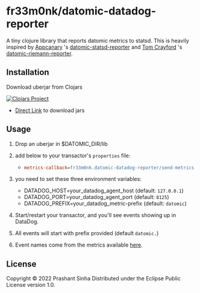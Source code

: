 # fr33m0nk/datomic-datadog-reporter

A tiny clojure library that reports datomic metrics to statsd. This is heavily inspired by [Appcanary](https://github.com/appcanary) 's [datomic-statsd-reporter](https://github.com/appcanary/datomic-statsd-reporter) and [Tom Crayford](https://github.com/tcrayford) 's [datomic-riemann-reporter](https://github.com/yeller/datomic-riemann-reporter/).

## Installation

Download uberjar from Clojars

[![Clojars Project](https://img.shields.io/clojars/v/net.clojars.fr33m0nk/datomic-datadog-reporter.svg)](https://clojars.org/net.clojars.fr33m0nk/datomic-datadog-reporter)

- [Direct Link](https://repo.clojars.org/net/clojars/fr33m0nk/datomic-datadog-reporter) to download jars

## Usage

1. Drop an uberjar in $DATOMIC_DIR/lib
2. add below to your transactor's `properties` file:

    - ```ini
      metrics-callback=fr33m0nk.datomic-datadog-reporter/send-metrics
      ```

3. you need to set these three environment variables:

    - DATADOG_HOST=your_datadog_agent_host (default: `127.0.0.1`)
    - DATADOG_PORT=your_datadog_agent_port (default: `8125`)
    - DATADOG_PREFIX=your_datadog_metric-prefix (default: `datomic`)

4. Start/restart your transactor, and you'll see events showing up in DataDog.
5. All events will start with prefix provided (default `datomic.`)
6. Event names come from the metrics available [here](http://docs.datomic.com/monitoring.html).

## License

Copyright © 2022 Prashant Sinha
Distributed under the Eclipse Public License version 1.0.
